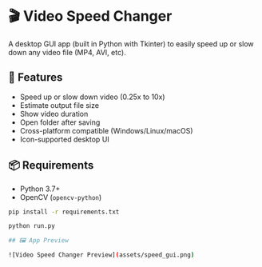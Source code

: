 # 🎬 Video Speed Changer

A desktop GUI app (built in Python with Tkinter) to easily speed up or slow down any video file (MP4, AVI, etc).

## 🚀 Features

- Speed up or slow down video (0.25x to 10x)
- Estimate output file size
- Show video duration
- Open folder after saving
- Cross-platform compatible (Windows/Linux/macOS)
- Icon-supported desktop UI

## 📦 Requirements

- Python 3.7+
- OpenCV (`opencv-python`)

```bash
pip install -r requirements.txt

python run.py

## 🖼️ App Preview

![Video Speed Changer Preview](assets/speed_gui.png)
